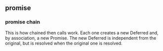 ## promise
### promise chain 
This is how chained then calls work. Each one creates a new Deferred and, by association, a new
Promise. The new Deferred is independent from the original, but is resolved when the original 
one is resolved.